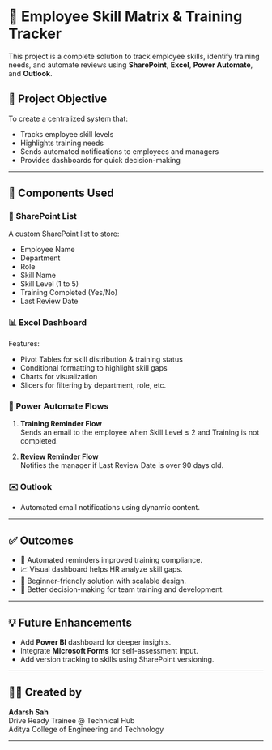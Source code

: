 # 🧠 Employee Skill Matrix & Training Tracker

This project is a complete solution to track employee skills, identify training needs, and automate reviews using **SharePoint**, **Excel**, **Power Automate**, and **Outlook**.

## 📌 Project Objective

To create a centralized system that:
- Tracks employee skill levels
- Highlights training needs
- Sends automated notifications to employees and managers
- Provides dashboards for quick decision-making

---

## 🧱 Components Used

### 🔷 SharePoint List
A custom SharePoint list to store:
- Employee Name
- Department
- Role
- Skill Name
- Skill Level (1 to 5)
- Training Completed (Yes/No)
- Last Review Date

### 📊 Excel Dashboard
Features:
- Pivot Tables for skill distribution & training status
- Conditional formatting to highlight skill gaps
- Charts for visualization
- Slicers for filtering by department, role, etc.

### 🔁 Power Automate Flows
1. **Training Reminder Flow**  
   Sends an email to the employee when Skill Level ≤ 2 and Training is not completed.

2. **Review Reminder Flow**  
   Notifies the manager if Last Review Date is over 90 days old.

### ✉️ Outlook
- Automated email notifications using dynamic content.

---
## ✅ Outcomes

- 🔔 Automated reminders improved training compliance.
- 📈 Visual dashboard helps HR analyze skill gaps.
- 🧩 Beginner-friendly solution with scalable design.
- 🧠 Better decision-making for team training and development.

---

## 💡 Future Enhancements

- Add **Power BI** dashboard for deeper insights.
- Integrate **Microsoft Forms** for self-assessment input.
- Add version tracking to skills using SharePoint versioning.

---

## 🙋‍♂️ Created by

**Adarsh Sah**  
Drive Ready Trainee @ Technical Hub  
Aditya College of Engineering and Technology

---



